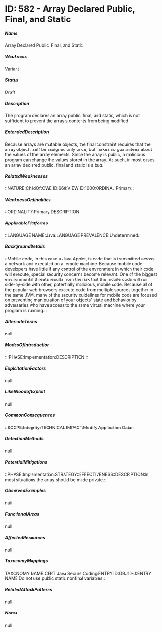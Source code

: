 # ID: 582 - Array Declared Public, Final, and Static
<h5>Name</h5>Array Declared Public, Final, and Static
<h5>Weakness</h5>Variant
<h5>Status</h5>Draft
<h5>Description</h5>The program declares an array public, final, and static, which is not sufficient to prevent the array's contents from being modified.
<h5>ExtendedDescription</h5>Because arrays are mutable objects, the final constraint requires that the array object itself be assigned only once, but makes no guarantees about the values of the array elements. Since the array is public, a malicious program can change the values stored in the array. As such, in most cases an array declared public, final and static is a bug.
<h5>RelatedWeaknesses</h5>::NATURE:ChildOf:CWE ID:668:VIEW ID:1000:ORDINAL:Primary::
<h5>WeaknessOrdinalities</h5>::ORDINALITY:Primary:DESCRIPTION:::
<h5>ApplicablePlatforms</h5>::LANGUAGE NAME:Java:LANGUAGE PREVALENCE:Undetermined::
<h5>BackgroundDetails</h5>::Mobile code, in this case a Java Applet, is code that is transmitted across a network and executed on a remote machine. Because mobile code developers have little if any control of the environment in which their code will execute, special security concerns become relevant. One of the biggest environmental threats results from the risk that the mobile code will run side-by-side with other, potentially malicious, mobile code. Because all of the popular web browsers execute code from multiple sources together in the same JVM, many of the security guidelines for mobile code are focused on preventing manipulation of your objects' state and behavior by adversaries who have access to the same virtual machine where your program is running.::
<h5>AlternateTerms</h5>null
<h5>ModesOfIntroduction</h5>:::PHASE:Implementation:DESCRIPTION:::
<h5>ExploitationFactors</h5>null
<h5>LikelihoodofExploit</h5>null
<h5>CommonConsequences</h5>::SCOPE:Integrity:TECHNICAL IMPACT:Modify Application Data::
<h5>DetectionMethods</h5>null
<h5>PotentialMitigations</h5>::PHASE:Implementation:STRATEGY::EFFECTIVENESS::DESCRIPTION:In most situations the array should be made private.::
<h5>ObservedExamples</h5>null
<h5>FunctionalAreas</h5>null
<h5>AffectedResources</h5>null
<h5>TaxonomyMappings</h5>TAXONOMY NAME:CERT Java Secure Coding:ENTRY ID:OBJ10-J:ENTRY NAME:Do not use public static nonfinal variables::
<h5>RelatedAttackPatterns</h5>null
<h5>Notes</h5>null

